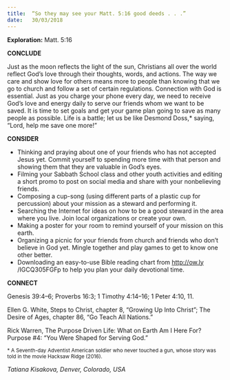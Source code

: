 ```yaml
---
title:  “So they may see your Matt. 5:16 good deeds . . .”
date:   30/03/2018
---
```


**Exploration:** Matt. 5:16

**CONCLUDE**

Just as the moon reflects the light of the sun, Christians all over the world reflect God’s love through their thoughts, words, and actions. The way we care and show love for others means more to people than knowing that we go to church and follow a set of certain regulations. Connection with God is essential. Just as you charge your phone every day, we need to receive God’s love and energy daily to serve our friends whom we want to be saved. It is time to set goals and get your game plan going to save as many people as possible. Life is a battle; let us be like Desmond Doss,* saying, “Lord, help me save one more!”

**CONSIDER**

- Thinking and praying about one of your friends who has not accepted Jesus yet. Commit yourself to spending more time with that person and showing them that they are valuable in God’s eyes.
- Filming your Sabbath School class and other youth activities and editing a short promo to post on social media and share with your nonbelieving friends.
- Composing a cup-song (using different parts of a plastic cup for percussion) about your mission as a steward and performing it.
- Searching the Internet for ideas on how to be a good steward in the area where you live. Join local organizations or create your own.
- Making a poster for your room to remind yourself of your mission on this earth.
- Organizing a picnic for your friends from church and friends who don’t believe in God yet. Mingle together and play games to get to know one other better.
- Downloading an easy-to-use Bible reading chart from http://ow.ly /IGCQ305FGFp to help you plan your daily devotional time.

**CONNECT**

Genesis 39:4–6; Proverbs 16:3; 1 Timothy 4:14–16; 1 Peter 4:10, 11.

Ellen G. White, Steps to Christ, chapter 8, “Growing Up Into Christ”; The Desire of Ages, chapter 86, “Go Teach All Nations.”

Rick Warren, The Purpose Driven Life: What on Earth Am I Here For? Purpose #4: “You Were Shaped for Serving God.”

<sub>* A Seventh-day Adventist American soldier who never touched a gun, whose story was told in the movie Hacksaw Ridge (2016).</sub>

_Tatiana Kisakova, Denver, Colorado, USA_